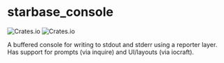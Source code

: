 # starbase_console

![Crates.io](https://img.shields.io/crates/v/starbase_console)
![Crates.io](https://img.shields.io/crates/d/starbase_console)

A buffered console for writing to stdout and stderr using a reporter layer. Has support for prompts
(via inquire) and UI/layouts (via iocraft).
